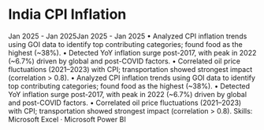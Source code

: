 # India CPI Inflation
Jan 2025 - Jan 2025Jan 2025 - Jan 2025
• Analyzed CPI inflation trends using GOI data to identify top contributing categories; found food as the highest (~38%).
• Detected YoY inflation surge post-2017, with peak in 2022 (~6.7%) driven by global and post-COVID factors.
• Correlated oil price fluctuations (2021–2023) with CPI; transportation showed strongest impact (correlation > 0.8).
• Analyzed CPI inflation trends using GOI data to identify top contributing categories; found food as the highest (~38%). • Detected YoY inflation surge post-2017, with peak in 2022 (~6.7%) driven by global and post-COVID factors. • Correlated oil price fluctuations (2021–2023) with CPI; transportation showed strongest impact (correlation > 0.8).
Skills: Microsoft Excel · Microsoft Power BI
